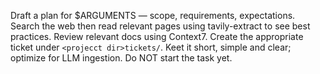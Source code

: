Draft a plan for $ARGUMENTS — scope, requirements, expectations.
Search the web then read relevant pages using tavily-extract to see best practices.
Review relevant docs using Context7.
Create the appropriate ticket under `<projecct dir>tickets/`. Keet it short, simple and clear; optimize for LLM ingestion.
Do NOT start the task yet.
